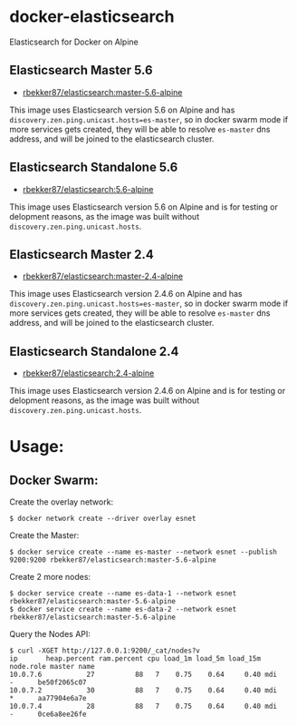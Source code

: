 # docker-elasticsearch
Elasticsearch for Docker on Alpine

## Elasticsearch Master 5.6

- [rbekker87/elasticsearch:master-5.6-alpine](https://hub.docker.com/r/rbekker87/elasticsearch/tags/)

This image uses Elasticsearch version 5.6 on Alpine and has `discovery.zen.ping.unicast.hosts=es-master`, so in docker swarm mode if more services gets created, they will be able to resolve `es-master` dns address, and will be joined to the elasticsearch cluster.

## Elasticsearch Standalone 5.6

- [rbekker87/elasticsearch:5.6-alpine](https://hub.docker.com/r/rbekker87/elasticsearch/tags/)

This image uses Elasticsearch version 5.6 on Alpine and is for testing or delopment reasons, as the image was built without `discovery.zen.ping.unicast.hosts`.

## Elasticsearch Master 2.4

- [rbekker87/elasticsearch:master-2.4-alpine](https://hub.docker.com/r/rbekker87/elasticsearch/tags/)

This image uses Elasticsearch version 2.4.6 on Alpine and has `discovery.zen.ping.unicast.hosts=es-master`, so in docker swarm mode if more services gets created, they will be able to resolve `es-master` dns address, and will be joined to the elasticsearch cluster.

## Elasticsearch Standalone 2.4

- [rbekker87/elasticsearch:2.4-alpine](https://hub.docker.com/r/rbekker87/elasticsearch/tags/)

This image uses Elasticsearch version 2.4.6 on Alpine and is for testing or delopment reasons, as the image was built without `discovery.zen.ping.unicast.hosts`.

# Usage:

## Docker Swarm:

Create the overlay network:

```
$ docker network create --driver overlay esnet
```

Create the Master:

```
$ docker service create --name es-master --network esnet --publish 9200:9200 rbekker87/elasticsearch:master-5.6-alpine
```

Create 2 more nodes:

```
$ docker service create --name es-data-1 --network esnet rbekker87/elasticsearch:master-5.6-alpine
$ docker service create --name es-data-2 --network esnet rbekker87/elasticsearch:master-5.6-alpine
```

Query the Nodes API:

```
$ curl -XGET http://127.0.0.1:9200/_cat/nodes?v
ip       heap.percent ram.percent cpu load_1m load_5m load_15m node.role master name
10.0.7.6           27          88   7    0.75    0.64     0.40 mdi       -      be50f2065c07
10.0.7.2           30          88   7    0.75    0.64     0.40 mdi       *      aa77904e6a7e
10.0.7.4           28          88   7    0.75    0.64     0.40 mdi       -      0ce6a8ee26fe
```
